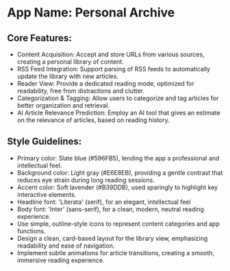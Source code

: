 # **App Name**: Personal Archive

## Core Features:

- Content Acquisition: Accept and store URLs from various sources, creating a personal library of content.
- RSS Feed Integration: Support parsing of RSS feeds to automatically update the library with new articles.
- Reader View: Provide a dedicated reading mode, optimized for readability, free from distractions and clutter.
- Categorization & Tagging: Allow users to categorize and tag articles for better organization and retrieval.
- AI Article Relevance Prediction: Employ an AI tool that gives an estimate on the relevance of articles, based on reading history.

## Style Guidelines:

- Primary color: Slate blue (#596FB5), lending the app a professional and intellectual feel.
- Background color: Light gray (#E6E8EB), providing a gentle contrast that reduces eye strain during long reading sessions.
- Accent color: Soft lavender (#B39DDB), used sparingly to highlight key interactive elements.
- Headline font: 'Literata' (serif), for an elegant, intellectual feel
- Body font: 'Inter' (sans-serif), for a clean, modern, neutral reading experience.
- Use simple, outline-style icons to represent content categories and app functions.
- Design a clean, card-based layout for the library view, emphasizing readability and ease of navigation.
- Implement subtle animations for article transitions, creating a smooth, immersive reading experience.